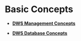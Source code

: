 # Basic Concepts<a name="dws_01_0004"></a>

-   **[DWS Management Concepts](dws-management-concepts.md)**  

-   **[DWS Database Concepts](dws-database-concepts.md)**  


